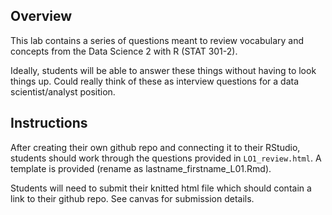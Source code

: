 ## Overview

This lab contains a series of questions meant to review vocabulary and concepts from the Data Science 2 with R (STAT 301-2).

Ideally, students will be able to answer these things without having to look things up. Could really think of these as interview questions for a data scientist/analyst position.

## Instructions

After creating their own github repo and connecting it to their RStudio, students should work through the questions provided in `LO1_review.html`. A template is provided (rename as lastname_firstname_L01.Rmd).

Students will need to submit their knitted html file which should contain a link to their github repo. See canvas for submission details.
